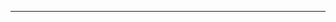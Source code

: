 <!-- At present, infield soil specifications have focused on particle size analysis (PSA). -->
<!-- Unfortunately, the results of a PSA do not always characterize soil behavior as a function of water content.  -->
<!-- The Atterberg limits offer an attractive means of assessing infield mixes because they are directly linked to changes in water content. -->


<!-- Wet-sieving may be inevitable for samples having appreciable amounts of gravel which would interfere with the tests. -->
<!-- Large gravel particles would clearly preclude the use of the percussion cup and hand-rolling tests, but the effect of sand particles 425-2000 &mu;m is not clear. -->


<!-- Some engineered soils are diligently screened to ~ 2 mm. -->
<!-- It is possible that the LL and PL tests could be run on these samples, but no information is available on how the result would compare to the pure fines (i.e. with the "oversize" particles removed). -->



<!-- The present study was motivated by two factors: -->

<!-- 1. the additional time and labor required to complete the tests when particles > 425 &mu;m are removed. -->

<!-- 1. the difficulty in comparing infield mixes with identical % sand when unequal portions of their sand fractions are removed.   -->



--- 

<!-- A more niche application of soil plasticity is found in soils used for baseball and softball infields.  -->
<!-- The plasticity of the soil is important for stable footing and predictable ball response.  -->
<!-- Field managers diligently adjust soil water content by hand-watering and deployment of impervious covers.  -->
<!-- The Atterberg limits offer an attractive means of assessing infield mixes because they are directly linked to changes in water content. -->
<!-- Infield soils are commonly screened to < 2 mm, but they may also contain significant quantities of sand 0.425 - 2 mm.  -->
<!-- This poses a challenge to the use of Atterberg limit tests on infield mixes.  -->


